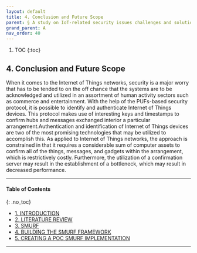 ```yaml
---
layout: default
title: 4. Conclusion and Future Scope 
parent: § A study on IoT-related security issues challenges and solutions  
grand_parent: A
nav_order: 40 
---
```

<style>
.dont-break-out {
  /* These are technically the same, but use both */
  overflow-wrap: break-word;
  word-wrap: break-word;

     -ms-word-break: break-all;
  /* This is the dangerous one in WebKit, as it breaks things wherever */
  word-break: break-all;
  /* Instead use this non-standard one: */
  word-break: break-word;
}

.youtube-container {
    position: relative;
    width: 100%;
    height: 0;
    padding-bottom: 56.25%;
}
.youtube-video {
    position: absolute;
    top: 0;
    left: 0;
    width: 100%;
    height: 100%;
}

</style>

<div class="dont-break-out" markdown="1">

1. TOC
{:toc}

## 4. Conclusion and Future Scope
When it comes to the Internet of Things networks, security is a major worry that has to be tended to on the off chance that the systems are to be acknowledged and utilized in an assortment of human activity sectors such as commerce and entertainment. With the help of the PUFs-based security protocol, it is possible to identify and authenticate Internet of Things devices. This protocol makes use of interesting keys and timestamps to confirm hubs and messages exchanged interior a particular arrangement.Authentication and identification of Internet of Things devices are two of the most promising technologies that may be utilized to accomplish this. As applied to Internet of Things networks, the approach is constrained in that it requires a considerable sum of computer assets to confirm all of the things, messages, and gadgets within the arrangement, which is restrictively costly. Furthermore, the utilization of a confirmation server may result in the establishment of a bottleneck, which may result in decreased performance.

***

#### Table of Contents
{: .no_toc}

<ul><li> <a href="/docs/A/A-study-on-IoT-related-security-issues-challenges-and-solutions-1/">
1. INTRODUCTION</a></li><li> <a href="/docs/A/A-study-on-IoT-related-security-issues-challenges-and-solutions-2/">
2. LITERATURE REVIEW</a></li><li> <a href="/docs/A/A-study-on-IoT-related-security-issues-challenges-and-solutions-3/">
3. SMURF</a></li><li> <a href="/docs/A/A-study-on-IoT-related-security-issues-challenges-and-solutions-4/">
4. BUILDING THE SMURF FRAMEWORK</a></li><li> <a href="/docs/A/A-study-on-IoT-related-security-issues-challenges-and-solutions-5/">
5. CREATING A POC SMURF IMPLEMENTATION</a></li></ul>

***

</div>
